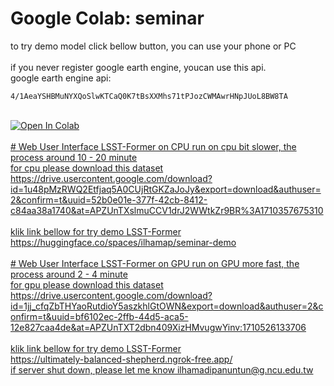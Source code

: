 # Google Colab: seminar
to try demo model click bellow button, you can use your phone or PC <br/><br/>
if you never register google earth engine, youcan use this api.<br/>
google earth engine api: <br/> 
```
4/1AeaYSHBMuNYXQoSlwKTCaQ0K7tBsXXMhs71tPJozCWMAwrHNpJUoL8BW8TA
```
<br/>
<a href="https://colab.research.google.com/github/ilham-ap/seminar/blob/main/seminar.ipynb" target="parent"><img src="https://colab.research.google.com/assets/colab-badge.svg" alt="Open In Colab"/><br/>
<br/>
# Web User Interface LSST-Former on CPU
run on cpu bit slower, the process around 10 - 20 minute <br/>
for cpu please download this dataset https://drive.usercontent.google.com/download?id=1u48pMzRWQ2Etfjaq5A0CUjRtGKZaJoJy&export=download&authuser=2&confirm=t&uuid=52b0e01e-377f-42cb-8412-c84aa38a1740&at=APZUnTXslmuCCV1drJ2WWtkZr9BR%3A1710357675310 <br/><br/>
klik link bellow for try demo LSST-Former<br/>
https://huggingface.co/spaces/ilhamap/seminar-demo
<br/>
<br/>
# Web User Interface LSST-Former on GPU
run on GPU more fast, the process around 2 - 4 minute <br/>
for gpu please download this dataset https://drive.usercontent.google.com/download?id=1jj_cfqZbTHYaoRutdioY5aszkhlGtOWN&export=download&authuser=2&confirm=t&uuid=bf6102ec-2ffb-44d5-aca5-12e827caa4de&at=APZUnTXT2dbn409XizHMvugwYinv:1710526133706 <br/><br/>
klik link bellow for try demo LSST-Former<br/>
https://ultimately-balanced-shepherd.ngrok-free.app/ <br/> if server shut down, please let me know ilhamadipanuntun@g.ncu.edu.tw
